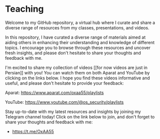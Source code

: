 # Teaching
Welcome to my GitHub repository, a virtual hub where I curate and share a diverse range of resources from my classes, presentations, and videos. 

In this repository, I have curated a diverse range of materials aimed at aiding others in enhancing their understanding and knowledge of different topics. I encourage you to browse through these resources and uncover fresh insights, and please don't hesitate to share your thoughts and feedback with me.

I'm excited to share my collection of videos [[for now videos are just in Persian]] with you! You can watch them on both Aparat and YouTube by clicking on the links below. I hope you find these videos informative and useful, and please don't hesitate to provide your feedback:

Aparat: https://www.aparat.com/oxaa55/playlists

YouTube: https://www.youtube.com/@os_security/playlists

Stay up-to-date with my latest resources and insights by joining my Telegram channel today! Click on the link below to join, and don't forget to share your thoughts and feedback with me:
* https://t.me/OxAA55
